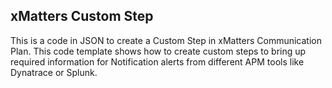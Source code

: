 ## xMatters Custom Step

This is a code in JSON to create a Custom Step in xMatters Communication Plan. This code template shows how to create custom steps to bring up required information for Notification alerts from different APM tools like Dynatrace or Splunk.
